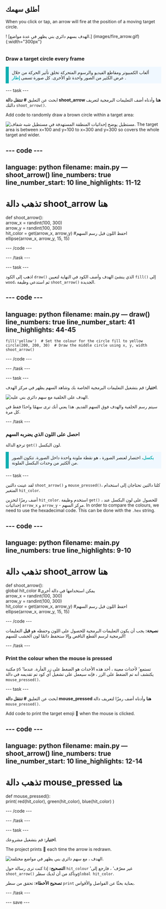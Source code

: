 ## أطلق سهمك

<div style="display: flex; flex-wrap: wrap">
<div style="flex-basis: 200px; flex-grow: 1; margin-right: 15px;">
When you click or tap, an arrow will fire at the position of a moving target circle. 
</div>
<div>

! [الهدف بسهم دائري بني يظهر في عدة مواضع.] (images/fire_arrow.gif){:width="300px"}

</div>
</div>

### Draw a target circle every frame

<p style="border-left: solid; border-width:10px; border-color: #0faeb0; background-color: aliceblue; padding: 10px;"> ألعاب الكمبيوتر ومقاطع الفيديو والرسوم المتحركة تخلق تأثير الحركة من خلال عرض الكثير من الصور واحدة تلو الأخرى. كل صورة تسمى <span style="color: #0faeb0; font-weight: bold;"> إطار </span>.   
</p>

--- task ---

ابحث عن التعليق **# تنتقل دالة shoot_arrow هنا** وأدناه أضف التعليمات البرمجية لتعريف دالتك `shoot_arrow()`.

Add code to randomly draw a brown circle within a target area:

![مستطيل يوضح إحداثيات المنطقة المستهدفة في مستطيل شبه شفاف. The target area is between x=100 and y=100 to x=300 and y=300 so covers the whole target and wider.](images/target_area.png)

--- code ---
---
language: python filename: main.py — shoot_arrow() line_numbers: true line_number_start: 10
line_highlights: 11-12
---
# تذهب دالة shoot_arrow هنا
def shoot_arrow():    
arrow_x = randint(100, 300)    
arrow_y = randint(100, 300)    
hit_color = get(arrow_x, arrow_y) #احفظ اللون قبل رسم السهم   
ellipse(arrow_x, arrow_y, 15, 15)

--- /code ---

--- /task ---

--- task ---

اذهب إلى الكود `draw()` الذي ينشئ الهدف وأضف الكود في النهاية لتعيين `fill()` إلى `wood`، ثم استدعي وظيفة `shoot_arrow()` الجديدة.

--- code ---
---
language: python filename: main.py — draw() line_numbers: true line_number_start: 41
line_highlights: 44-45
---

    fill('yellow')  # Set the colour for the circle fill to yellow      
    circle(200, 200, 30)  # Draw the middle circle using x, y, width
    shoot_arrow()

--- /code ---

--- /task ---

--- task ---

**اختبار:** قم بتشغيل التعليمات البرمجية الخاصة بك وشاهد السهم يظهر في مركز الهدف.

![الهدف على الخلفية مع سهم دائري بني عليه.](images/fire_arrow.gif)

سيتم رسم الخلفية والهدف فوق السهم القديم. هذا يعني أنك ترى سهمًا واحدًا فقط في كل مرة.

--- /task ---

### احصل على اللون الذي يضربه السهم

ترجع الدالة `get()` لون البكسل.

<p style="border-left: solid; border-width:10px; border-color: #0faeb0; background-color: aliceblue; padding: 10px;">
<span style="color: #0faeb0; font-weight: bold;">بكسل</span>، اختصار لعنصر الصورة ، هو نقطة ملونة واحدة داخل الصورة. تتكون الصور من الكثير من وحدات البكسل الملونة.
</p>

--- task ---

لقد عينت دالتين `shoot_arrow()` و `mouse_pressed()`، كلتا دالتين تحتاجان إلى استخدام المتغير `hit_color`.

أضف رمزًا لتخزين `hit_color`. استخدم وظيفة `get()` ، للحصول على لون البكسل عند إحداثيات `arrow_x` و `arrow_y` - مركز السهم. In order to compare the colours, we need to use the hexadecimal code. This can be done with the `.hex` string.

--- code ---
---
language: python filename: main.py line_numbers: true
line_highlights: 9-10
---
# تذهب دالة shoot_arrow هنا
def shoot_arrow():    
global hit_color #يمكن استخدامها في دالة أخرى     
arrow_x = randint(100, 300)     
arrow_y = randint(100, 300)     
hit_color = get(arrow_x, arrow_y) #احفظ اللون قبل رسم السهم     
ellipse(arrow_x, arrow_y, 15, 15)

--- /code ---

**نصيحة:** يجب أن يكون التعليمات البرمجية للحصول على اللون وحفظه هو **قبل** التعليمات البرمجية لرسم القطع الناقص وإلا ستحفظ دائمًا لون الخشب للسهم!

--- /task ---

### Print the colour when the mouse is pressed

مكتبة `p5` 'تستمع' لأحداث معينة ، أحد هذه الأحداث هو الضغط على زر الفأرة. عندما يكتشف أنه تم الضغط على الزر ، فإنه سيعمل على تشغيل أي كود تم تقديمه في دالة `mouse_pressed()`.

--- task ---

ابحث عن التعليق **# تنتقل دالة mouse_pressed هنا** وأدناه أضف رمزًا لتعريف دالة `mouse_pressed()`.

Add code to print the target emoji 🎯 when the mouse is clicked.

--- code ---
---
language: python filename: main.py — shoot_arrow() line_numbers: true line_number_start: 10
line_highlights: 12-14
---

# تذهب دالة mouse_pressed هنا
def mouse_pressed():    
print( red(hit_color), green(hit_color), blue(hit_color) )

--- /code ---

--- /task ---

--- task ---

**اختبار:** قم بتشغيل مشروعك.

The project prints 🎯 each time the arrow is redrawn.

![الهدف ، مع سهم دائري بني يظهر في مواضع مختلفة.](images/fire_arrow.gif)

**التصحيح:** إذا كنت ترى رسالة حول `hit_colour` 'غير معرّف' ، فارجع إلى `shoot_arrow()` وتأكد من أن لديك سطر`global hit_color`.

**تصحيح الأخطاء:** تحقق من سطر `print` بعناية بحثًا عن الفواصل والأقواس.

--- /task ---

--- save ---
